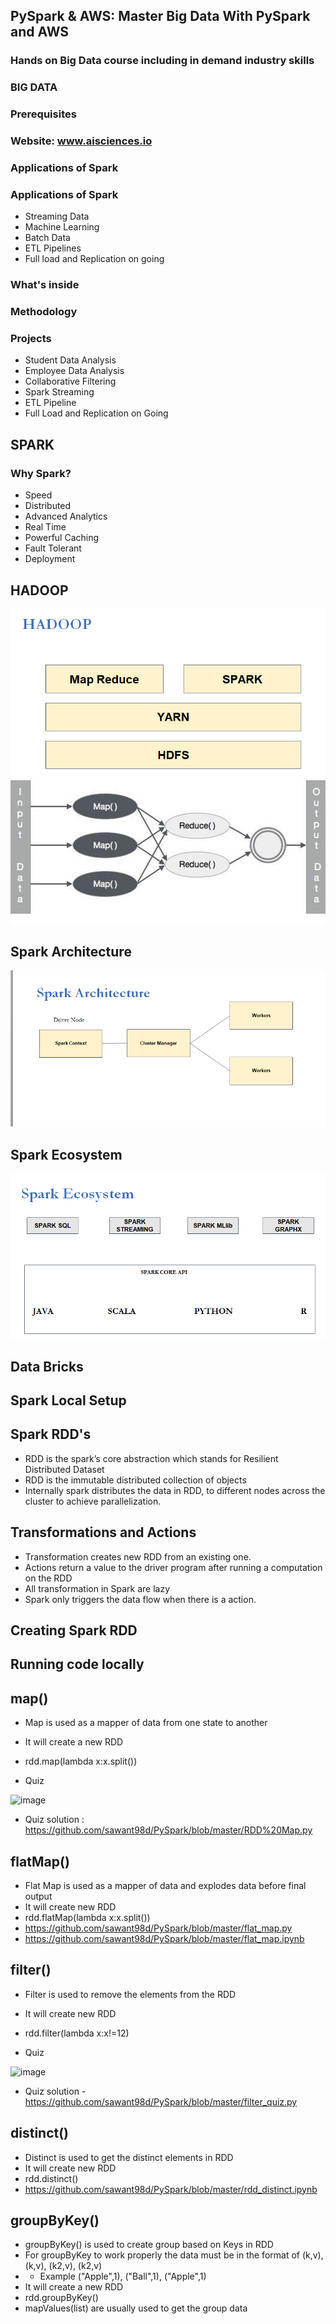 ## PySpark & AWS: Master Big Data With PySpark and AWS
### Hands on Big Data course including in demand industry skills

### BIG DATA

### Prerequisites

### Website: www.aisciences.io

### Applications of Spark

### Applications of Spark 
- Streaming Data
- Machine Learning
- Batch Data
- ETL Pipelines
- Full load and Replication on going

### What's inside

### Methodology

### Projects
- Student Data Analysis
- Employee Data Analysis
- Collaborative Filtering
- Spark Streaming
- ETL Pipeline
- Full Load and Replication on Going

## SPARK
### Why Spark?
- Speed
- Distributed
- Advanced Analytics
- Real Time
- Powerful Caching
- Fault Tolerant
- Deployment

## HADOOP

![Hadoop Ecosystem](https://github.com/sawant98d/PySpark/blob/master/screenshot/1.png)
![Map & Reduce](https://github.com/sawant98d/PySpark/blob/master/screenshot/2.png)

## Spark Architecture
![Spark Architecture](https://github.com/sawant98d/PySpark/blob/master/screenshot/3.png)

## Spark Ecosystem
![Spark Ecosystem](https://github.com/sawant98d/PySpark/blob/master/screenshot/4.png)

## Data Bricks

## Spark Local Setup

## Spark RDD's
- RDD is the spark’s core abstraction which stands for Resilient Distributed Dataset
- RDD is the immutable distributed collection of objects
- Internally spark distributes the data in RDD, to different nodes across the cluster to achieve parallelization.

## Transformations and Actions
- Transformation creates new RDD from an existing one.
- Actions return a value to the driver program after running a computation on the RDD
- All transformation in Spark are lazy
- Spark only triggers the data flow when there is a action.

## Creating Spark RDD

## Running code locally

## map()
- Map is used as a mapper of data from one state to another
- It will create a new RDD
- rdd.map(lambda x:x.split())

- Quiz

![image](https://user-images.githubusercontent.com/53881680/132971263-78306af0-6977-4640-a7c5-0bbba8d74ae4.png)

- Quiz solution : https://github.com/sawant98d/PySpark/blob/master/RDD%20Map.py

## flatMap()
- Flat Map is used as a mapper of data and explodes data before final output 
- It will create new RDD
- rdd.flatMap(lambda x:x.split()) 
- https://github.com/sawant98d/PySpark/blob/master/flat_map.py
- https://github.com/sawant98d/PySpark/blob/master/flat_map.ipynb

## filter()
- Filter is used to remove the elements from the RDD
- It will create new RDD
- rdd.filter(lambda x:x!=12)

- Quiz

![image](https://user-images.githubusercontent.com/53881680/132971368-f468a306-4bcf-4c6b-9f73-40b29fe1cd96.png)

- Quiz solution - https://github.com/sawant98d/PySpark/blob/master/filter_quiz.py

## distinct()
- Distinct is used to get the distinct elements in RDD
- It will create new RDD
- rdd.distinct()
- https://github.com/sawant98d/PySpark/blob/master/rdd_distinct.ipynb

## groupByKey()
- groupByKey() is used to create group based on Keys in RDD
- For groupByKey to work properly the data must be in the format of (k,v), (k,v), (k2,v), (k2,v)
-  - Example ("Apple",1), ("Ball",1), ("Apple",1)
-  It will create a new RDD
-  rdd.groupByKey()
-  mapValues(list) are usually used to get the group data
